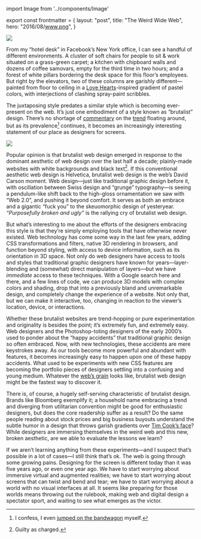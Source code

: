 import Image from '../components/Image'

export const frontmatter = {
  layout: "post",
  title: "The Weird Wide Web",
  hero: "2016/08/www.png",
}

<Image src="2016/08/www.png" className="" />

From my “hotel desk” in Facebook’s New York office, I can see a handful of different environments. A cluster of soft chairs for people to sit & work situated on a grass-green carpet; a kitchen with chipboard walls and dozens of coffee samovars, empty for the third time in two hours; and a forest of white pillars bordering the desk space for this floor’s employees. But right by the elevators, two of these columns are garishly different—painted from floor to ceiling in a [Love Hearts](http://www.lovehearts.com/)-inspired gradient of pastel colors, with interjections of clashing spray-paint scribbles.

The juxtaposing style predates a similar style which is becoming ever-present on the web. It’s just one embodiment of a style known as “brutalist” design. There’s no shortage of [commentary](https://www.washingtonpost.com/news/the-intersect/wp/2016/05/09/the-hottest-trend-in-web-design-is-intentionally-ugly-unusable-sites/) on the [trend](http://brutalistwebsites.com/) floating around, but as its prevalence[^1] continues, it becomes an increasingly interesting statement of our place as designers for screens.

<Image src="2016/08/fbny.jpg" caption="Pillars in the Facebook New York office echo a recent trend in web design" className="" />

Popular opinion is that brutalist web design emerged in response to the dominant aesthetic of web design over the last half a decade; plainly-made websites with white backgrounds and black text[^2]. If this conventional aesthetic web design is Helvetica, brutalist web design is the web’s David Carson moment. Web design—just like traditional graphic design before it, with oscillation between Swiss design and “grunge” typography—is seeing a pendulum-like shift back to the high-gloss ornamentation we saw with “Web 2.0”, and pushing it beyond comfort. It serves as both an embrace and a gigantic “fuck you” to the skeuomorphic design of yesteryear. *“Purposefully broken and ugly”* is the rallying cry of brutalist web design.

But what’s interesting to me about the efforts of the designers embracing this style is that they’re simply employing tools that have otherwise never existed. Web technology has come some way in the last few years, adding CSS transformations and filters, native 3D rendering in browsers, and function beyond styling, with access to device information, such as its orientation in 3D space. Not only do web designers have access to tools and styles that traditional graphic designers have known for years—layer-blending and (somewhat) direct manipulation of layers—but we have *immediate* access to these techniques. With a Google search here and there, and a few lines of code, we can produce 3D models with complex colors and shading, drop that into a previously bland and unremarkable design, and completely change the experience of a website. Not only that, but we can make it interactive, too, changing in reaction to the viewer’s location, device, or interactions.

Whether these brutalist websites are trend-hopping or pure experimentation and originality is besides the point; it’s extremely fun, and extremely easy. Web designers and the Photoshop-toting designers of the early 2000’s used to ponder about the “happy accidents” that traditional graphic design so often embraced. Now, with new technologies, these accidents are mere keystrokes away. As our tools become more powerful and abundant with features, it becomes increasingly easy to happen upon one of these happy accidents. What used to be experiments with new CSS features are becoming the portfolio pieces of designers settling into a confusing and young medium. Whatever the [web’s grain](http://www.frankchimero.com/writing/the-webs-grain/) looks like, brutalist web design might be the fastest way to discover it.

There is, of course, a hugely self-serving characteristic of brutalist design. Brands like Bloomberg exemplify it; a household name embracing a trend and diverging from utilitarian convention might be good for enthusiastic designers, but does the core readership suffer as a result? Do the same people reading about stock prices and big business buyouts understand the subtle humor in a design that throws garish gradients over [Tim Cook’s face](http://www.fastcodesign.com/3036003/why-businessweeks-ugly-tim-cook-cover-is-subversive-genius)? While designers are immersing themselves in the weird web and this new, broken aesthetic, are we able to evaluate the lessons we learn?

If we aren’t learning anything from these experiments—and I suspect that’s possible in a lot of cases—I still think that’s ok. The web is going through some growing pains. Designing for the screen is different today than it was five years ago, or even one year ago. We have to start worrying about immersive virtual and augmented realities; we have to start worrying about screens that can twist and bend and tear; we have to start worrying about a world with no visual interfaces at all. It seems like preparing for those worlds means throwing out the rulebook, making web and digital design a spectator sport, and waiting to see what emerges as the victor.

[^1]: I confess, I even [jumped on the bandwagon](https://dribbble.com/shots/2725905-) myself.
[^2]: Guilty as charged.
